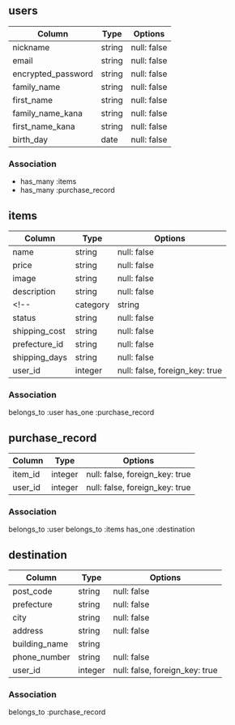 ## users

| Column             | Type   | Options     |
| ------------------ | ------ | ----------- |
| nickname           | string | null: false |
| email              | string | null: false |
| encrypted_password | string | null: false |
| family_name        | string | null: false |
| first_name         | string | null: false |
| family_name_kana   | string | null: false |
| first_name_kana    | string | null: false |
| birth_day          | date   | null: false |

### Association

* has_many :items
* has_many :purchase_record

## items
<!-- 商品 -->

| Column        | Type    | Options                        |
| ------------- | ------- | ------------------------------ |
| name          | string  | null: false                    |
| price         | string  | null: false                    |
| image         | string  | null: false                    |
| description   | string  | null: false                    |
<!-- | category        | string | null: false | -->
| status   　　　| string  | null: false                    |
| shipping_cost | string  | null: false                    |
| prefecture_id | string  | null: false                    |
| shipping_days | string  | null: false                    |
| user_id       | integer | null: false, foreign_key: true |

### Association
belongs_to :user
has_one :purchase_record

## purchase_record  
<!-- 購入記録 -->

| Column        | Type    | Options                        |
| ------------- | ------- | ------------------------------ |
| item_id       | integer | null: false, foreign_key: true |
| user_id       | integer | null: false, foreign_key: true |

### Association
belongs_to :user
belongs_to :items
has_one :destination

## destination  
<!-- 配送先 -->

| Column        | Type    | Options                        |
| ------------- | ------- | ------------------------------ |
| post_code     | string  | null: false                    |
| prefecture    | string  | null: false                    |
| city          | string  | null: false                    |
| address       | string  | null: false                    |
| building_name | string  |                                |
| phone_number  | string  | null: false                    |
| user_id       | integer | null: false, foreign_key: true |

### Association
belongs_to :purchase_record
